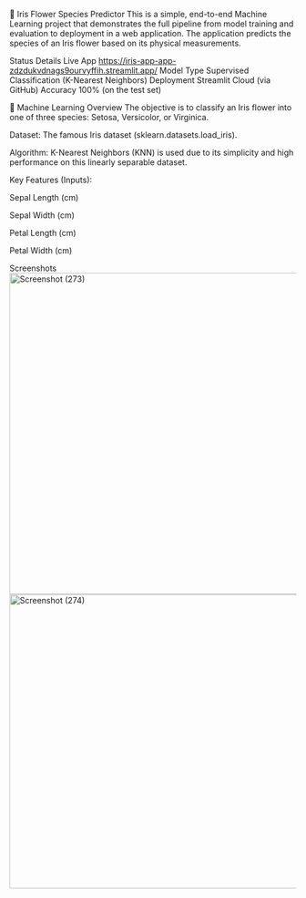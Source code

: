 🌸 Iris Flower Species Predictor
This is a simple, end-to-end Machine Learning project that demonstrates the full pipeline
from model training and evaluation to deployment in a web application. 
The application predicts the species of an Iris flower based on its physical measurements.

Status	Details
Live App	https://iris-app-app-zdzdukvdnags9ourvyffih.streamlit.app/
Model Type	Supervised Classification (K-Nearest Neighbors)
Deployment	Streamlit Cloud (via GitHub)
Accuracy	100% (on the test set)


🧠 Machine Learning Overview
The objective is to classify an Iris flower into one of three species: Setosa, Versicolor, or Virginica.

Dataset: The famous Iris dataset (sklearn.datasets.load_iris).

Algorithm: K-Nearest Neighbors (KNN) is used due to its simplicity and high performance on this linearly separable dataset.

Key Features (Inputs):

Sepal Length (cm)

Sepal Width (cm)

Petal Length (cm)

Petal Width (cm)



Screenshots
<img width="1026" height="564" alt="Screenshot (273)" src="https://github.com/user-attachments/assets/5319a21c-ac75-4393-9509-054ac5460fbd" />
<img width="1032" height="516" alt="Screenshot (274)" src="https://github.com/user-attachments/assets/59578a41-177c-412b-abbe-cf63307b2894" />


